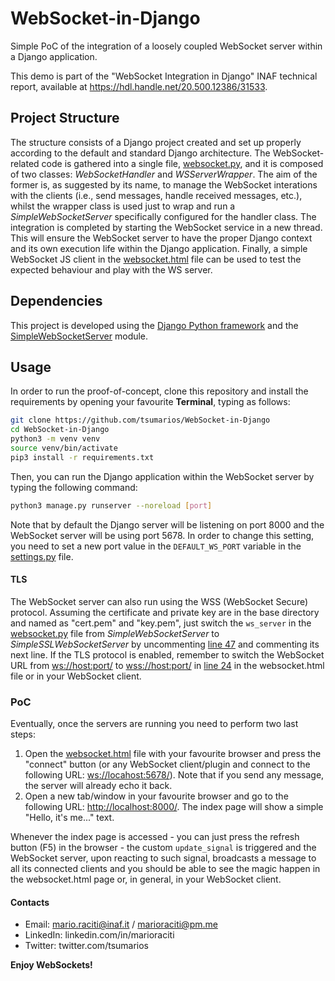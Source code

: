# WebSocket-in-Django

Simple PoC of the integration of a loosely coupled WebSocket server within a Django application.

This demo is part of the "WebSocket Integration in Django" INAF technical report, available at https://hdl.handle.net/20.500.12386/31533.

## Project Structure

The structure consists of a Django project created and set up properly according to the default and standard Django architecture. The WebSocket-related code is gathered into a single file, [websocket.py](https://github.com/tsumarios/WebSocket-in-Django/blob/main/websocketIntegration/websocket.py), and it is composed of two classes: *WebSocketHandler* and *WSServerWrapper*. The aim of the former is, as suggested by its name, to manage the WebSocket interations with the clients (i.e., send messages, handle received messages, etc.), whilst the wrapper class is used just to wrap and run a *SimpleWebSocketServer* specifically configured for the handler class. The integration is completed by starting the WebSocket service in a new thread. This will ensure the WebSocket server to have the
proper Django context and its own execution life within the Django application. Finally, a simple WebSocket JS client in the [websocket.html](https://github.com/tsumarios/WebSocket-in-Django/blob/main/client/websocket.html) file can be used to test the expected behaviour and play with the WS server.

## Dependencies

This project is developed using the [Django Python framework](https://www.djangoproject.com) and the [SimpleWebSocketServer](https://github.com/dpallot/simple-websocket-server/blob/master/SimpleWebSocketServer/SimpleWebSocketServer.py) module.

## Usage

In order to run the proof-of-concept, clone this repository and install the requirements by opening your favourite **Terminal**, typing as follows:

```sh
git clone https://github.com/tsumarios/WebSocket-in-Django
cd WebSocket-in-Django
python3 -m venv venv
source venv/bin/activate
pip3 install -r requirements.txt
```

Then, you can run the Django application within the WebSocket server by typing the following command:

```sh
python3 manage.py runserver --noreload [port]
```

Note that by default the Django server will be listening on port 8000 and the WebSocket server will be using port 5678. In order to change this setting, you need to set a new port value in the `DEFAULT_WS_PORT` variable in the [settings.py](https://github.com/tsumarios/WebSocket-in-Django/blob/main/websocketIntegration/settings.py) file.

#### TLS

The WebSocket server can also run using the WSS (WebSocket Secure) protocol. Assuming the certificate and private key are in the base directory and named as "cert.pem" and "key.pem", just switch the `ws_server` in the [websocket.py](https://github.com/tsumarios/WebSocket-in-Django/blob/main/websocketIntegration/websocket.py) file from *SimpleWebSocketServer* to *SimpleSSLWebSocketServer* by uncommenting [line 47](https://github.com/tsumarios/WebSocket-in-Django/blob/325edba2a96bac70cf5052817af859035f1357f4/websocketIntegration/websocket.py#L47) and commenting its next line. If the TLS protocol is enabled, remember to switch the WebSocket URL from <ws://host:port/> to <wss://host:port/> in [line 24](https://github.com/tsumarios/WebSocket-in-Django/blob/ebb477b5cf4ed8d3a9a59a1e9cda58ca3ac7f06e/client/websocket.html#L24) in the websocket.html file or in your WebSocket client.

### PoC

Eventually, once the servers are running you need to perform two last steps:

1. Open the [websocket.html](https://github.com/tsumarios/WebSocket-in-Django/blob/main/client/websocket.html) file with your favourite browser and press the "connect" button (or any WebSocket client/plugin and connect to the following URL: <ws://locahost:5678/>). Note that if you send any message, the server will already echo it back.
2. Open a new tab/window in your favourite browser and go to the following URL: <http://localhost:8000/>. The index page will show a simple "Hello, it's me..." text.

Whenever the index page is accessed - you can just press the refresh button (F5) in the browser - the custom `update_signal` is triggered and the WebSocket server, upon reacting to such signal, broadcasts a message to all its connected clients and you should be able to see the magic happen in the websocket.html page or, in general, in your WebSocket client.

#### Contacts

- Email: mario.raciti@inaf.it / marioraciti@pm.me
- LinkedIn: linkedin.com/in/marioraciti
- Twitter: twitter.com/tsumarios

**Enjoy WebSockets!**
